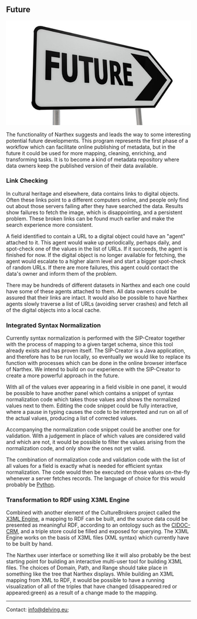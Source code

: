 ## Future

![Future](images/future-work.jpg)

The functionality of Narthex suggests and leads the way to some interesting potential future developments.  This program represents the first phase of a workflow which can facilitate online publishing of metadata, but in the future it could be used for more mapping, cleaning, enriching, and transforming tasks.  It is to become a kind of metadata repository where data owners keep the published version of their data available.

### Link Checking

In cultural heritage and elsewhere, data contains links to digital objects. Often these links point to a different computers online, and people only find out about those servers failing after they have searched the data.  Results show failures to fetch the image, which is disappointing, and a persistent problem.  These broken links can be found much earlier and make the search experience more consistent.

A field identified to contain a URL to a digital object could have an "agent" attached to it.  This agent would wake up periodically, perhaps daily, and spot-check one of the values in the list of URLs.  If it succeeds, the agent is finished for now.  If the digital object is no longer available for fetching, the agent would escalate to a higher alarm level and start a bigger spot-check of random URLs.  If there are more failures, this agent could contact the data's owner and inform them of the problem.

There may be hundreds of different datasets in Narthex and each one could have some of these agents attached to them.  All data owners could be assured that their links are intact.  It would also be possible to have Narthex agents slowly traverse a list of URLs (avoiding server crashes) and fetch all of the digital objects into a local cache.

### Integrated Syntax Normalization

Currently syntax normalization is performed with the SIP-Creator together with the process of mapping to a given target schema, since this tool already exists and has proven itself.  The SIP-Creator is a Java application, and therefore has to be run locally, so eventually we would like to replace its function with processes which can be done in the online browser interface of Narthex.  We intend to build on our experience with the SIP-Creator to create a more powerful approach in the future.

With all of the values ever appearing in a field visible in one panel, it would be possible to have another panel which contains a snippet of syntax normalization code which takes those values and shows the normalized values next to them.  Editing the code snippet could be fully interactive, where a pause in typing causes the code to be interpreted and run on all of the actual values, producing a list of corrected values.

Accompanying the normalization code snippet could be another one for validation.  With a judgement in place of which values are considered valid and which are not, it would be possible to filter the values arising from the normalization code, and only show the ones not yet valid.

The combination of normalization code and validation code with the list of all values for a field is exactly what is needed for efficient syntax normalization. The code would then be executed on those values on-the-fly whenever a server fetches records.  The language of choice for this would probably be [Python](https://www.python.org/).

### Transformation to RDF using X3ML Engine

Combined with another element of the CultureBrokers project called the [X3ML Engine](https://github.com/delving/x3ml), a mapping to RDF can be built, and the source data could be presented as meaningful RDF, according to an ontology such as the [CIDOC-CRM](http://www.cidoc-crm.org/), and a triple store could be filled and exposed for querying.  The X3ML Engine works on the basis of X3ML files (XML syntax) which currently have to be built by hand.

The Narthex user interface or something like it will also probably be the best starting point for building an interactive multi-user tool for building X3ML files.  The choices of Domain, Path, and Range should take place in something like the tree that Narthex displays.  While building an X3ML mapping from XML to RDF, it would be possible to have a running visualization of all of the triples that have changed (disappeared:red or appeared:green) as a result of a change made to the mapping.

---

Contact: info@delving.eu;